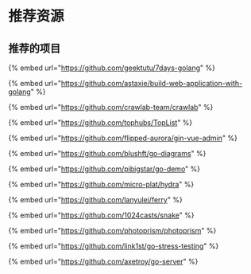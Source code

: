 # 推荐资源

## 推荐的项目

{% embed url="https://github.com/geektutu/7days-golang" %}

{% embed url="https://github.com/astaxie/build-web-application-with-golang" %}

{% embed url="https://github.com/crawlab-team/crawlab" %}

{% embed url="https://github.com/tophubs/TopList" %}

{% embed url="https://github.com/flipped-aurora/gin-vue-admin" %}

{% embed url="https://github.com/blushft/go-diagrams" %}

{% embed url="https://github.com/pibigstar/go-demo" %}

{% embed url="https://github.com/micro-plat/hydra" %}

{% embed url="https://github.com/lanyulei/ferry" %}

{% embed url="https://github.com/1024casts/snake" %}

{% embed url="https://github.com/photoprism/photoprism" %}

{% embed url="https://github.com/link1st/go-stress-testing" %}

{% embed url="https://github.com/axetroy/go-server" %}





